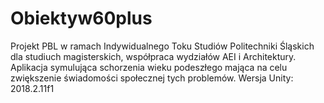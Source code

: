 # Obiektyw60plus
Projekt PBL w ramach Indywidualnego Toku Studiów Politechniki Śląskich dla studiuch magisterskich, współpraca wydziałów AEI i Architektury. Aplikacja symulująca schorzenia wieku podeszłego mająca na celu zwiększenie świadomości społecznej tych problemów.
Wersja Unity: 2018.2.11f1
